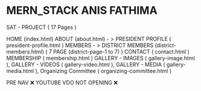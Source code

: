 # MERN_STACK ANIS FATHIMA

SAT - PROJECT  ( 17 Pages )

HOME (index.html)
ABOUT (about.html) - > 
    PRESIDENT PROFILE ( president-profile.html )
    MEMBERS - >
        DISTRICT MEMBERS (district-members.html) ( 7 PAGE (district-page-1 to 7) )
CONTACT ( contact.html )
MEMBERSHIP ( membership.html )
GALLERY - IMAGES ( gallery-image.html ), 
GALLERY - VIDEOS ( gallery-video.html ), 
GALLERY - MEDIA ( gallery-media.html ), 
Organizing Committee ( organizing-committee.html )

<!-- 
shankar zip
sat clean zip 
sat unclean zip
sat fresh zip 
-->

<!-- 27 - 03 -->

<!-- 
    President Profile 
    => Header logo 5 (add 2) => in resources  ✅ 
    => Header Video pop up icon => link (https://www.youtube.com/watch?v=7ZmdWZeqI6Y) ❌
    => About the pres. ! => section ✅ 
    => remove district members (testimonials) ✅ 
    => below contact form video cover image change (maxresdefault) , readmore (link) (https://www.youtube.com/@%E0%AE%A4%E0%AE%AE%E0%AE%BF%E0%AE%B4%E0%AF%8D%E0%AE%A8%E0%AE%BE%E0%AE%9F%E0%AF%81%E0%AE%9A%E0%AE%BF%E0%AE%B2%E0%AE%AE%E0%AF%8D%E0%AE%AA%E0%AE%AE%E0%AF%8D%E0%AE%9A%E0%AE%99%E0%AF%8D%E0%AE%95%E0%AE%AE%E0%AF%8D/videos) ✅ 
    => magazine section content change ✅ 
    => image repeat => in about section swiper ✅ 
    => change red box ✅ 
    => footer change
    => I made real section .. remove image and add video pop up ✅
-->

<!-- District Members
    => testimonials karur logo missing (add) , pudukottai contant change ✅ 
    => below contact form video cover image change (maxresdefault) , readmore (link) ✅(https://www.youtube.com/@%E0%AE%A4%E0%AE%AE%E0%AE%BF%E0%AE%B4%E0%AF%8D%E0%AE%A8%E0%AE%BE%E0%AE%9F%E0%AF%81%E0%AE%9A%E0%AE%BF%E0%AE%B2%E0%AE%AE%E0%AF%8D%E0%AE%AA%E0%AE%AE%E0%AF%8D%E0%AE%9A%E0%AE%99%E0%AF%8D%E0%AE%95%E0%AE%AE%E0%AF%8D/videos)
    => district card check read more (pudukottai) ✅
-->

<!-- District Page (7)
    => Before Footer Red Box Add ✅
-->

<!-- Coimbatore Page
    => change line photo (team-2-2 , team-2-3) ✅
-->

<!-- Pudukottai Page
    => change center photo (team-2-2) ✅
-->

<!-- Membership Page
    => card center in lap screen ✅
    => district drop down (38) Add all district [mavattam - district name] ✅
-->

<!-- 
    PRELOADER ✅
    LOGO 14 ✅ 16 ❌ 
    VERIFY OTP ✅
    GET MEMBERSHIP ✅
    CARD PREVIEW ✅
-->

<!-- 28-03 -->

<!-- District Members
Testimonials la karur correct , covai change ✅
-->

<!-- Navbar Canvas correction in all page ( changes are in sankar's abt pg ) ✅ -->

<!-- President Profile
About the Press - link for vdo play icon ( link : https://www.youtube.com/watch?v=PputcQ6-Xb8) ( Not Opening ) ❌
I make real section - remove image put vdo popup with play btn icon
( link 1 : https://www.youtube.com/watch?v=n6iwrlgnqZM&t=76s ) ✅
( link 2 : https://www.youtube.com/watch?v=A78ruZE34Ok ) ✅
( link 3 : https://www.youtube.com/watch?v=BsGi7boZm7A&t=81s ) ✅
-->

<!-- 14 logo 16 logo  -->
<!-- laptop size membership form  -->
<!-- video open vijay  -->

<!-- PENDING -->

<!-- Header Video pop up icon => link (https://www.youtube.com/watch?v=7ZmdWZeqI6Y) Not Opening ❌ -->
<!-- About the Press - link for vdo play icon ( link : https://www.youtube.com/watch?v=PputcQ6-Xb8) ( Not Opening ) ❌ -->
<!-- GET MEMBERSHIP ✅ -->
<!-- CARD PREVIEW ✅ -->
 
<!-- 03 - 04 -->

<!-- Gallery Pages - gallery-image, gallery-video, gallery-media ✅ -->

<!-- 04 - 04 -->

<!-- Corrections completed ✅ -->

<!-- 05 - 04 -->

<!-- Corrections completed ✅ -->

<!-- PENDING -->

PRE NAV ❌
YOUTUBE VDO NOT OPENING ❌